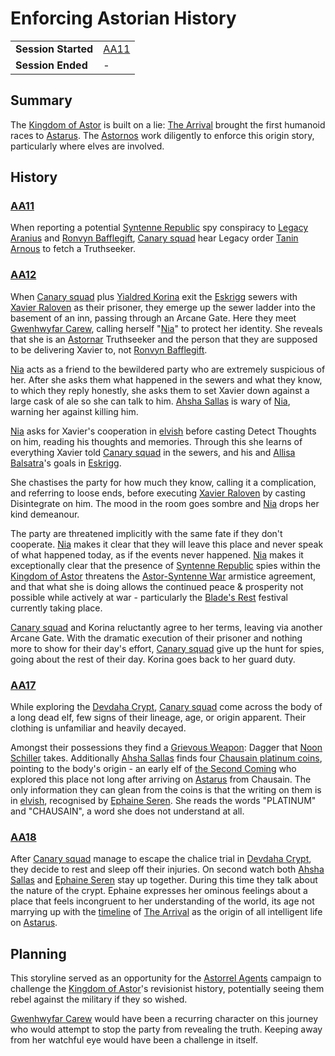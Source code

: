 # Enforcing Astorian History

|||
| --- | --- |
| **Session Started** | [AA11](../../sessions/AA11.md) | storyline.2
| **Session Ended** | - |

## Summary

The [Kingdom of Astor](../../civilisations/kingdom-of-astor/kingdom-of-astor.md) is built on a lie: [The Arrival](../../history/events/the-third-coming.md) brought the first humanoid races to [Astarus](../../celestial-objects/astarus.md). The [Astornos](../../organisations/government/astornos.md) work diligently to enforce this origin story, particularly where elves are involved.

## History

### [AA11](../../sessions/AA11.md)

When reporting a potential [Syntenne Republic](../../civilisations/syntenne-republic/syntenne-republic.md) spy conspiracy to [Legacy Aranius](../../characters/legacy-aranius.md) and [Ronvyn Bafflegift](../../characters/ronvyn-bafflegift.md), [Canary squad](../../organisations/government/astorrel/squads/canary-squad.md) hear Legacy order [Tanin Arnous](../../characters/tanin-arnous.md) to fetch a Truthseeker.

### [AA12](../../sessions/AA12.md)

When [Canary squad](../../organisations/government/astorrel/squads/canary-squad.md) plus [Yialdred Korina](../../characters/yialdred-korina.md) exit the [Eskrigg](../../places/cities/eskrigg.md) sewers with [Xavier Raloven](../../characters/xavier-raloven.md) as their prisoner, they emerge up the sewer ladder into the basement of an inn, passing through an Arcane Gate. Here they meet [Gwenhwyfar Carew](../../characters/gwenhwyfar-carew.md), calling herself "[Nia](../../characters/gwenhwyfar-carew.md)" to protect her identity. She reveals that she is an [Astornar](../../organisations/government/astornar.md) Truthseeker and the person that they are supposed to be delivering Xavier to, not [Ronvyn Bafflegift](../../characters/ronvyn-bafflegift.md).

[Nia](../../characters/gwenhwyfar-carew.md) acts as a friend to the bewildered party who are extremely suspicious of her. After she asks them what happened in the sewers and what they know, to which they reply honestly, she asks them to set Xavier down against a large cask of ale so she can talk to him. [Ahsha Sallas](../../characters/ahsha-sallas.md) is wary of [Nia](../../characters/gwenhwyfar-carew.md), warning her against killing him.

[Nia](../../characters/gwenhwyfar-carew.md) asks for Xavier's cooperation in [elvish](../../languages/elvish.md) before casting Detect Thoughts on him, reading his thoughts and memories. Through this she learns of everything Xavier told [Canary squad](../../organisations/government/astorrel/squads/canary-squad.md) in the sewers, and his and [Allisa Balsatra](../../characters/allisa-balsatra.md)'s goals in [Eskrigg](../../places/cities/eskrigg.md).

She chastises the party for how much they know, calling it a complication, and referring to loose ends, before executing [Xavier Raloven](../../characters/xavier-raloven.md) by casting Disintegrate on him. The mood in the room goes sombre and [Nia](../../characters/gwenhwyfar-carew.md) drops her kind demeanour.

The party are threatened implicitly with the same fate if they don't cooperate. [Nia](../../characters/gwenhwyfar-carew.md) makes it clear that they will leave this place and never speak of what happened today, as if the events never happened. [Nia](../../characters/gwenhwyfar-carew.md) makes it exceptionally clear that the presence of [Syntenne Republic](../../civilisations/syntenne-republic/syntenne-republic.md) spies within the [Kingdom of Astor](../../civilisations/kingdom-of-astor/kingdom-of-astor.md) threatens the [Astor-Syntenne War](../../history/events/astor-syntenne-war.md) armistice agreement, and that what she is doing allows the continued peace & prosperity not possible while actively at war - particularly the [Blade's Rest](../../festivals/blades-rest.md) festival currently taking place.

[Canary squad](../../organisations/government/astorrel/squads/canary-squad.md) and Korina reluctantly agree to her terms, leaving via another Arcane Gate. With the dramatic execution of their prisoner and nothing more to show for their day's effort, [Canary squad](../../organisations/government/astorrel/squads/canary-squad.md) give up the hunt for spies, going about the rest of their day. Korina goes back to her guard duty.

### [AA17](../../sessions/AA17.md)

While exploring the [Devdaha Crypt](../../places/dungeons/devdaha-crypt.md), [Canary squad](../../organisations/government/astorrel/squads/canary-squad.md) come across the body of a long dead elf, few signs of their lineage, age, or origin apparent. Their clothing is unfamiliar and heavily decayed.

Amongst their possessions they find a [Grievous Weapon](../../items/magic/enchantments/grievous-weapon.md): Dagger that [Noon Schiller](../../characters/noon-schiller.md) takes. Additionally [Ahsha Sallas](../../characters/ahsha-sallas.md) finds four [Chausain platinum coins](../../items/coins/chausain-platinum-coin.md), pointing to the body's origin - an early elf of [the Second Coming](../../history/events/the-second-coming.md) who explored this place not long after arriving on [Astarus](../../celestial-objects/astarus.md) from Chausain. The only information they can glean from the coins is that the writing on them is in [elvish](../../languages/elvish.md), recognised by [Ephaine Seren](../../characters/ephaine-seren.md). She reads the words "PLATINUM" and "CHAUSAIN", a word she does not understand at all.

### [AA18](../../sessions/AA18.md)

After [Canary squad](../../organisations/government/astorrel/squads/canary-squad.md) manage to escape the chalice trial in [Devdaha Crypt](../../places/dungeons/devdaha-crypt.md), they decide to rest and sleep off their injuries. On second watch both [Ahsha Sallas](../../characters/ahsha-sallas.md) and [Ephaine Seren](../../characters/ephaine-seren.md) stay up together. During this time they talk about the nature of the crypt. Ephaine expresses her ominous feelings about a place that feels incongruent to her understanding of the world, its age not marrying up with the [timeline](../../history/timeline.md) of [The Arrival](../../history/events/the-third-coming.md) as the origin of all intelligent life on [Astarus](../../celestial-objects/astarus.md).

## Planning

This storyline served as an opportunity for the [Astorrel Agents](../../campaigns/C2-astorrel-agents.md) campaign to challenge the [Kingdom of Astor](../../civilisations/kingdom-of-astor/kingdom-of-astor.md)'s revisionist history, potentially seeing them rebel against the military if they so wished.

[Gwenhwyfar Carew](../../characters/gwenhwyfar-carew.md) would have been a recurring character on this journey who would attempt to stop the party from revealing the truth. Keeping away from her watchful eye would have been a challenge in itself.
